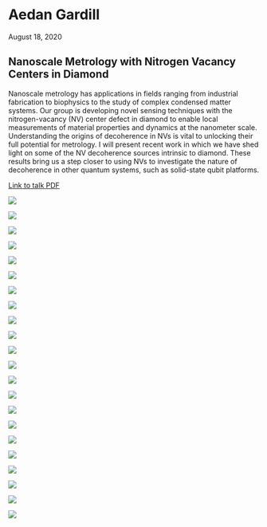 # Aedan Gardill

August 18, 2020

## Nanoscale Metrology with Nitrogen Vacancy Centers in Diamond

Nanoscale metrology has applications in fields ranging from industrial fabrication to biophysics to the study of complex condensed matter systems. 
Our group is developing novel sensing techniques with the nitrogen-vacancy (NV) center defect in diamond to enable local measurements of material properties and dynamics at the nanometer scale. 
Understanding the origins of decoherence in NVs is vital to unlocking their full potential for metrology. 
I will present recent work in which we have shed light on some of the NV decoherence sources intrinsic to diamond. 
These results bring us a step closer to using NVs to investigate the nature of decoherence in other quantum systems, such as solid-state qubit platforms.

<a href="https://rmorgan10.github.io/NOGS/AedanGardill/2020_08_18_AedanGardill.pdf" target="_blank">Link to talk PDF</a> 

![](./slides/slide_01.png)

![](./slides/slide_02.png)

![](./slides/slide_03.png)

![](./slides/slide_04.png)

![](./slides/slide_05.png)

![](./slides/slide_06.png)

![](./slides/slide_07.png)

![](./slides/slide_08.png)

![](./slides/slide_09.png)

![](./slides/slide_10.png)

![](./slides/slide_11.png)

![](./slides/slide_12.png)

![](./slides/slide_13.png)

![](./slides/slide_14.png)

![](./slides/slide_15.png)

![](./slides/slide_16.png)

![](./slides/slide_17.png)

![](./slides/slide_18.png)

![](./slides/slide_19.png)

![](./slides/slide_20.png)

![](./slides/slide_21.png)

![](./slides/slide_22.png)
